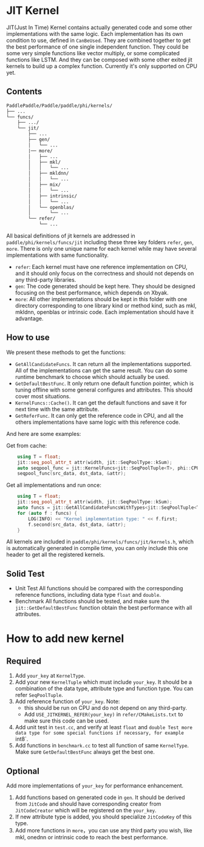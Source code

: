 # JIT Kernel

JIT(Just In Time) Kernel contains actually generated code and some other implementations with the same logic.
Each implementation has its own condition to use, defined in `CanBeUsed`.
They are combined together to get the best performance of one single independent function.
They could be some very simple functions like vector multiply, or some complicated functions like LSTM.
And they can be composed with some other exited jit kernels to build up a complex function.
Currently it's only supported on CPU yet.

## Contents

```txt
PaddlePaddle/Paddle/paddle/phi/kernels/
├── ...
└── funcs/
    ├── .../
    └── jit/
        ├── ...
        ├── gen/
        │   └── ...
        |── more/
        │   ├── ...
        │   ├── mkl/
        │   │   └── ...
        │   ├── mkldnn/
        │   │   └── ...
        │   ├── mix/
        │   │   └── ...
        │   ├── intrinsic/
        │   │   └── ...
        │   └── openblas/
        │       └── ...
        └── refer/
            └── ...
```

All basical definitions of jit kernels are addressed in `paddle/phi/kernels/funcs/jit` including these three key folders `refer`, `gen`, `more`. There is only one unique name for each kernel while may have several implementations with same functionality.

- `refer`: Each kernel must have one reference implementation on CPU, and it should only focus on the correctness and should not depends on any third-party libraries.
- `gen`: The code generated should be kept here. They should be designed focusing on the best performance, which depends on Xbyak.
- `more`: All other implementations should be kept in this folder with one directory corresponding to one library kind or method kind, such as mkl, mkldnn, openblas or intrinsic code. Each implementation should have it advantage.

## How to use

We present these methods to get the functions:
- `GetAllCandidateFuncs`. It can return all the implementations supported. All of the implementations can get the same result. You can do some runtime benchmark to choose which should actually be used.
- `GetDefaultBestFunc`. It only return one default function pointer, which is tuning offline with some general configures and attributes. This should cover most situations.
- `KernelFuncs::Cache()`. It can get the default functions and save it for next time with the same attribute.
- `GetReferFunc`. It can only get the reference code in CPU, and all the others implementations have same logic with this reference code.

And here are some examples:

Get from cache:

```cpp
    using T = float;
    jit::seq_pool_attr_t attr(width, jit::SeqPoolType::kSum);
    auto seqpool_func = jit::KernelFuncs<jit::SeqPoolTuple<T>, phi::CPUPlace>::Cache().At(attr);
    seqpool_func(src_data, dst_data, &attr);
```

Get all implementations and run once:

```cpp
    using T = float;
    jit::seq_pool_attr_t attr(width, jit::SeqPoolType::kSum);
    auto funcs = jit::GetAllCandidateFuncsWithTypes<jit::SeqPoolTuple<T>, phi::CPUPlace>(attr);
    for (auto f : funcs) {
        LOG(INFO) << "Kernel implementation type: " << f.first;
        f.second(src_data, dst_data, &attr);
    }
```

All kernels are included in `paddle/phi/kernels/funcs/jit/kernels.h`, which is automatically generated in compile time, you can only include this one header to get all the registered kernels.

## Solid Test

- Unit Test
    All functions should be compared with the corresponding reference functions, including data type `float` and `double`.
- Benchmark
    All functions should be tested, and make sure the `jit::GetDefaultBestFunc` function obtain the best performance with all attributes.

# How to add new kernel

## Required

1. Add `your_key` at `KernelType`.
2. Add your new `KernelTuple` which must include `your_key`. It should be a combination of the data type, attribute type and function type. You can refer `SeqPoolTuple`.
3. Add reference function of `your_key`.
Note:
    - this should be run on CPU and do not depend on any third-party.
    - Add `USE_JITKERNEL_REFER(your_key)` in `refer/CMakeLists.txt` to make sure this code can be used.
4. Add unit test in `test.cc`, and verify at least `float` and `double
Test more data type for some special functions if necessary, for example `int8`.
5. Add functions in `benchmark.cc` to test all function of same `KernelType`. Make sure `GetDefaultBestFunc` always get the best one.

## Optional

Add more implementations of `your_key` for performance enhancement.

1. Add functions based on generated code in `gen`. It should be derived from `JitCode` and should have corresponding creator from `JitCodeCreator` which will be registered on the `your_key`.
2. If new attribute type is added, you should specialize `JitCodeKey` of this type.
3. Add more functions in `more`，you can use any third party you wish, like mkl, onednn or intrinsic code to reach the best performance.
